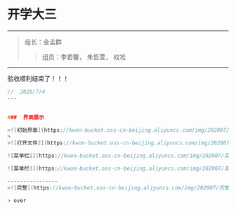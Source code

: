  开学大三
================

----------------------------------

>组长：金孟群
>
>> 组员：李若馨， 朱哲萱， 权凇

------------------------
验收顺利结束了！！！
```C++
//  2020/7/4
···


###  界面展示

>![初始界面](https://kwon-bucket.oss-cn-beijing.aliyuncs.com/img/202007/初始界面.png)
>
>![打开文件2](https://kwon-bucket.oss-cn-beijing.aliyuncs.com/img/202007/打开文件2.png)

![菜单栏2](https://kwon-bucket.oss-cn-beijing.aliyuncs.com/img/202007/菜单栏2.png)

![菜单栏3](https://kwon-bucket.oss-cn-beijing.aliyuncs.com/img/202007/菜单栏3.png)

----------------
>![完整](https://kwon-bucket.oss-cn-beijing.aliyuncs.com/img/202007/完整.png)

> over

